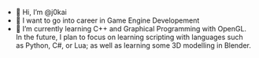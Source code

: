 - 👋 Hi, I’m @j0kai
- 👀 I want to go into career in Game Engine Developement
- 🌱 I’m currently learning C++ and Graphical Programming with OpenGL. In the future, I plan to focus on learning scripting with languages such as Python, C#, or Lua; as well as learning some 3D modelling in Blender.
